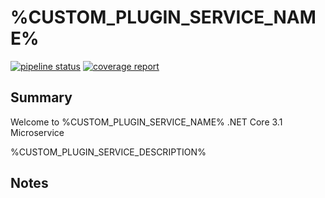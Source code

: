 # %CUSTOM_PLUGIN_SERVICE_NAME%

[![pipeline status][pipeline]][git-link]
[![coverage report][coverage]][git-link]

## Summary

Welcome to %CUSTOM_PLUGIN_SERVICE_NAME% .NET Core 3.1 Microservice

%CUSTOM_PLUGIN_SERVICE_DESCRIPTION%

## Notes

[pipeline]: https://git.tools.mia-platform.eu/clients/mia-platform/demo/services/hellovodafone/badges/master/pipeline.svg
[coverage]: https://git.tools.mia-platform.eu/clients/mia-platform/demo/services/hellovodafone/badges/master/coverage.svg
[git-link]: https://git.tools.mia-platform.eu/clients/mia-platform/demo/services/hellovodafone/commits/master

[merge-request]: https://git.tools.mia-platform.eu/clients/mia-platform/demo/services/hellovodafone/merge_requests
